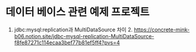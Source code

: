 # 데이터 베이스 관련 예제 프로젝트

1. jdbc:mysql:replication과 MultiDataSource 차이
   2. https://concrete-mink-b06.notion.site/jdbc-mysql-replication-MultiDataSource-f8fe87271c114ecaa3bef77b81ef5ff4?pvs=4
